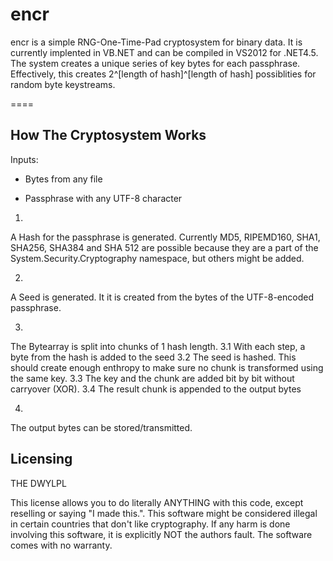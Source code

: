 encr
====

encr is a simple RNG-One-Time-Pad cryptosystem for binary data. It is currently implented in VB.NET and can be compiled in VS2012 for .NET4.5.
The system creates a unique series of key bytes for each passphrase. Effectively, this creates 2^[length of hash]^[length of hash] possiblities for random byte keystreams.

====

How The Cryptosystem Works
----
Inputs:

- Bytes from any file

- Passphrase with any UTF-8 character

1.
A Hash for the passphrase is generated. Currently MD5, RIPEMD160, SHA1, SHA256, SHA384 and SHA 512 are possible because they are a part of the System.Security.Cryptography namespace, but others might be added.

2.
A Seed is generated. It it is created from the bytes of the UTF-8-encoded passphrase.

3.
The Bytearray is split into chunks of 1 hash length.
3.1
With each step, a byte from the hash is added to the seed
3.2
The seed is hashed. This should create enough enthropy to make sure no chunk is transformed using the same key.
3.3
The key and the chunk are added bit by bit without carryover (XOR).
3.4
The result chunk is appended to the output bytes

4.
The output bytes can be stored/transmitted.

Licensing
----

THE DWYLPL

This license allows you to do literally ANYTHING with this code, except reselling or saying "I made this.". This software might be considered illegal in certain countries that don't like cryptography. If any harm is done involving this software, it is explicitly NOT the authors fault. The software comes with no warranty.
